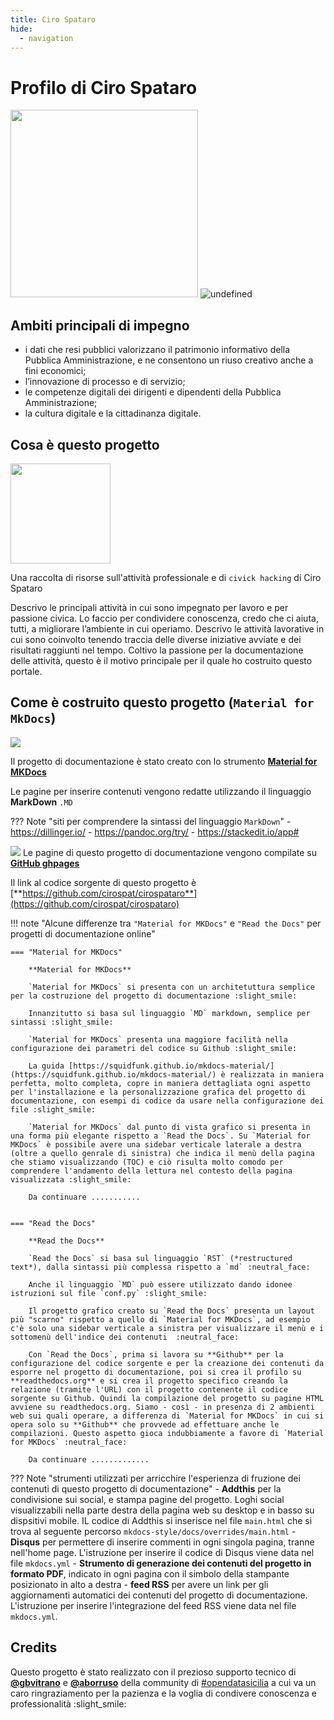 ```yaml
---
title: Ciro Spataro 
hide:
  - navigation
---
```


# Profilo di Ciro Spataro
<img src="https://raw.githubusercontent.com/cirospat/cirospataro/main/docs/img/cirospataro.jpg" width="300">

<img alt="undefined" src="https://img.shields.io/github/last-commit/cirospat/cirospataro.svg?&label=ultimo aggiornamento"> 

## Ambiti principali di impegno
- i dati che resi pubblici valorizzano il patrimonio informativo della Pubblica Amministrazione, e ne consentono un riuso creativo anche a fini economici;
- l’innovazione di processo e di servizio;
- le competenze digitali dei dirigenti e dipendenti della Pubblica Amministrazione;
- la cultura digitale e la cittadinanza digitale.

## Cosa è questo progetto
<img src="https://cirospat.readthedocs.io/it/latest/_images/index-cirospat_1.jpeg" width="160">

Una raccolta di risorse sull'attività professionale e di `civick hacking` di Ciro Spataro

Descrivo le principali attività in cui sono impegnato per lavoro e per passione civica. Lo faccio per condividere conoscenza, credo che ci aiuta, tutti, a migliorare l’ambiente in cui operiamo. Descrivo le attività lavorative in cui sono coinvolto tenendo traccia delle diverse iniziative avviate e dei risultati raggiunti nel tempo. Coltivo la passione per la documentazione delle attività, questo è il motivo principale per il quale ho costruito questo portale.


## Come è costruito questo progetto (`Material for MkDocs`)

![](https://raw.githubusercontent.com/cirospat/mkdocs-style/main/docs/img/logo2.png)

Il progetto di documentazione è stato creato con lo strumento [**Material for MKDocs**](https://squidfunk.github.io/mkdocs-material/getting-started/)

Le pagine per inserire contenuti vengono redatte utilizzando il linguaggio **MarkDown** `.MD`

??? Note "siti per comprendere la sintassi del linguaggio `MarkDown`"
    - <https://dillinger.io/> 
    - <https://pandoc.org/try/> 
    - <https://stackedit.io/app#>

![](https://raw.githubusercontent.com/cirospat/newproject/master/docs/static/github.png) Le pagine di questo progetto di documentazione vengono compilate su [**GitHub ghpages**](https://squidfunk.github.io/mkdocs-material/publishing-your-site/#with-github-actions)

Il link al codice sorgente di questo progetto è [**https://github.com/cirospat/cirospataro**](https://github.com/cirospat/cirospataro)



!!! note "Alcune differenze tra `"Material for MKDocs"` e `"Read the Docs"` per progetti di documentazione online"

    === "Material for MKDocs"

        **Material for MKDocs** 

        `Material for MKDocs` si presenta con un architetuttura semplice per la costruzione del progetto di documentazione :slight_smile:
        
        Innanzitutto si basa sul linguaggio `MD` markdown, semplice per sintassi :slight_smile: 
        
        `Material for MKDocs` presenta una maggiore facilità nella configurazione dei parametri del codice su Github :slight_smile:
        
        La guida [https://squidfunk.github.io/mkdocs-material/](https://squidfunk.github.io/mkdocs-material/) è realizzata in maniera perfetta, molto completa, copre in maniera dettagliata ogni aspetto per l'installazione e la personalizzazione grafica del progetto di documentazione, con esempi di codice da usare nella configurazione dei file :slight_smile:
        
        `Material for MKDocs` dal punto di vista grafico si presenta in una forma più elegante rispetto a `Read the Docs`. Su `Material for MKDocs` è possibile avere una sidebar verticale laterale a destra (oltre a quello genrale di sinistra) che indica il menù della pagina che stiamo visualizzando (TOC) e ciò risulta molto comodo per comprendere l'andamento della lettura nel contesto della pagina visualizzata :slight_smile:
        
        Da continuare ........... 
        

    === "Read the Docs"

        **Read the Docs**

        `Read the Docs` si basa sul linguaggio `RST` (*restructured text*), dalla sintassi più complessa rispetto a `md` :neutral_face: 
        
        Anche il linguaggio `MD` può essere utilizzato dando idonee istruzioni sul file `conf.py` :slight_smile: 
        
        Il progetto grafico creato su `Read the Docs` presenta un layout più "scarno" rispetto a quello di `Material for MKDocs`, ad esempio c'è solo una sidebar verticale a sinistra per visualizzare il menù e i sottomenù dell'indice dei contenuti  :neutral_face: 
        
        Con `Read the Docs`, prima si lavora su **Github** per la configurazione del codice sorgente e per la creazione dei contenuti da esporre nel progetto di documentazione, poi si crea il profilo su **readthedocs.org** e si crea il progetto specifico creando la relazione (tramite l'URL) con il progetto contenente il codice sorgente su Github. Quindi la compilazione del progetto su pagine HTML avviene su readthedocs.org. Siamo - così - in presenza di 2 ambienti web sui quali operare, a differenza di `Material for MKDocs` in cui si opera solo su **Github** che provvede ad effettuare anche le compilazioni. Questo aspetto gioca indubbiamente a favore di `Material for MKDocs` :neutral_face:
        
        Da continuare .............

    

??? Note "strumenti utilizzati per arricchire l'esperienza di fruzione dei contenuti di questo progetto di documentazione"
    - **Addthis** per la condivisione sui social, e stampa pagine del progetto. Loghi social visualizzabili nella parte destra della pagina web su desktop e in basso su dispsitivi mobile. IL codice di Addthis si inserisce nel file `main.html` che si trova al seguente percorso `mkdocs-style/docs/overrides/main.html`
    - **Disqus** per permettere di inserire commenti in ogni singola pagina, tranne nell'home page. L'istruzione per inserire il codice di Disqus viene data nel file `mkdocs.yml` 
    - **Strumento di generazione dei contenuti del progetto in formato PDF**, indicato in ogni pagina con il simbolo della stampante posizionato in alto a destra
    - **feed RSS** per avere un link per gli aggiornamenti automatici dei contenuti del progetto di documentazione. L'istruzione per inserire l'integrazione del feed RSS viene data nel file `mkdocs.yml`.



## Credits
Questo progetto è stato realizzato con il prezioso supporto tecnico di [**@gbvitrano**](https://github.com/gbvitrano) e [**@aborruso**](https://github.com/aborruso) della community di [#opendatasicilia](https://github.com/opendatasicilia) a cui va un caro ringraziamento per la pazienza e la voglia di condivere conoscenza e professionalità :slight_smile:
